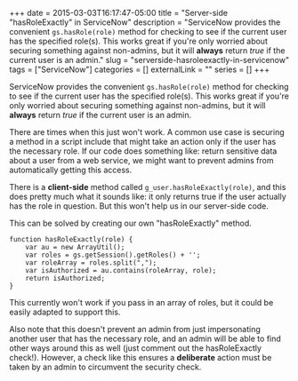 +++ 
date = 2015-03-03T16:17:47-05:00
title = "Server-side \"hasRoleExactly\" in ServiceNow"
description = "ServiceNow provides the convenient `gs.hasRole(role)` method for checking to see if the current user has the specified role(s). This works great if you're only worried about securing something against non-admins, but it will **always** return *true* if the current user is an admin."
slug = "serverside-hasroleexactly-in-servicenow" 
tags = ["ServiceNow"]
categories = []
externalLink = ""
series = []
+++

ServiceNow provides the convenient `gs.hasRole(role)` method for checking to see if the current user has the specified role(s). This works great if you're only worried about securing something against non-admins, but it will **always** return *true* if the current user is an admin. 

There are times when this just won't work. A common use case is securing a method in a script include that might take an action only if the user has the necessary role. If our code does something like: return sensitive data about a user from a web service, we might want to prevent admins from automatically getting this access. 

There is a **client-side** method called `g_user.hasRoleExactly(role)`, and this does pretty much what it sounds like: it only returns true if the user actually has the role in question. But this won't help us in our server-side code. 

This can be solved by creating our own "hasRoleExactly" method. 

    function hasRoleExactly(role) {
        var au = new ArrayUtil();
        var roles = gs.getSession().getRoles() + ''; 
        var roleArray = roles.split(","); 
        var isAuthorized = au.contains(roleArray, role); 
        return isAuthorized; 
    }

This currently won't work if you pass in an array of roles, but it could be easily adapted to support this.

Also note that this doesn't prevent an admin from just impersonating another user that has the necessary role, and an admin will be able to find other ways around this as well (just comment out the hasRoleExactly check!). However, a check like this ensures a **deliberate** action must be taken by an admin to circumvent the security check. 